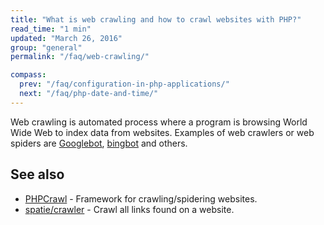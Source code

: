 ```yaml
---
title: "What is web crawling and how to crawl websites with PHP?"
read_time: "1 min"
updated: "March 26, 2016"
group: "general"
permalink: "/faq/web-crawling/"

compass:
  prev: "/faq/configuration-in-php-applications/"
  next: "/faq/php-date-and-time/"
---
```


Web crawling is automated process where a program is browsing World Wide Web to
index data from websites. Examples of web crawlers or web spiders are
[Googlebot](https://en.wikipedia.org/wiki/Googlebot), [bingbot](https://en.wikipedia.org/wiki/Bingbot)
and others.

## See also

* [PHPCrawl](http://phpcrawl.cuab.de/) - Framework for crawling/spidering websites.
* [spatie/crawler](https://github.com/spatie/crawler) - Crawl all links found on a website.
